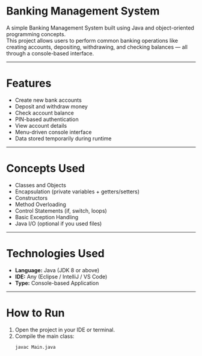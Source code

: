 # Banking Management System

A simple Banking Management System built using Java and object-oriented programming concepts.  
This project allows users to perform common banking operations like creating accounts, depositing, withdrawing, and checking balances — all through a console-based interface.

---

# Features
- Create new bank accounts
- Deposit and withdraw money
- Check account balance
- PIN-based authentication
- View account details
- Menu-driven console interface
- Data stored temporarily during runtime

---

# Concepts Used
- Classes and Objects  
- Encapsulation (private variables + getters/setters)  
- Constructors  
- Method Overloading  
- Control Statements (if, switch, loops)  
- Basic Exception Handling  
- Java I/O (optional if you used files)

---

# Technologies Used
- **Language:** Java (JDK 8 or above)  
- **IDE:** Any (Eclipse / IntelliJ / VS Code)  
- **Type:** Console-based Application  

---

# How to Run
1. Open the project in your IDE or terminal.  
2. Compile the main class:  
   ```bash
   javac Main.java
